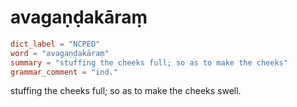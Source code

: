 # avagaṇḍakāraṃ

``` toml
dict_label = "NCPED"
word = "avagaṇḍakāraṃ"
summary = "stuffing the cheeks full; so as to make the cheeks"
grammar_comment = "ind."
```

stuffing the cheeks full; so as to make the cheeks swell.

